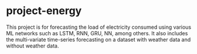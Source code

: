 # project-energy
 This project is for forecasting the load of electricity consumed using various ML networks such as LSTM, RNN, GRU, NN, among others. It also includes the multi-variate time-series forecasting on a dataset with weather data and without weather data. 
